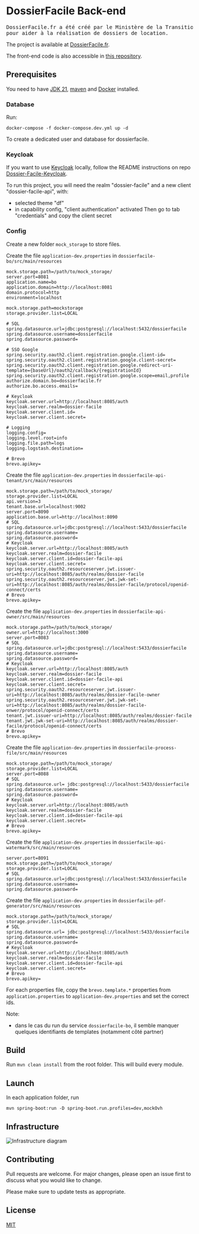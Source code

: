 # DossierFacile Back-end

<pre>
DossierFacile.fr a été créé par le Ministère de la Transition écologique
pour aider à la réalisation de dossiers de location.
</pre>

The project is available at [DossierFacile.fr](https://dossierfacile.fr).

The front-end code is also accessible in [this repository](https://github.com/MTES-MCT/Dossier-Facile-Frontend).

## Prerequisites

You need to have [JDK 21](https://openjdk.org/projects/jdk/21/), [maven](https://maven.apache.org/) and [Docker](https://docs.docker.com/engine/install/) installed.

### Database

Run:
```
docker-compose -f docker-compose.dev.yml up -d
```

To create a dedicated user and database for dossierfacile.

### Keycloak

If you want to use [Keycloak](https://www.keycloak.org/) locally, follow the README instructions on repo [Dossier-Facile-Keycloak](https://github.com/MTES-MCT/Dossier-Facile-Keycloak).

To run this project, you will need the realm "dossier-facile" and a new client "dossier-facile-api", with:
- selected theme "df"
- in capability config, "client authentication" activated
Then go to tab "credentials" and copy the client secret

### Config

Create a new folder `mock_storage` to store files.

Create the file `application-dev.properties` in `dossierfacile-bo/src/main/resources`

```properties
mock.storage.path=/path/to/mock_storage/
server.port=8081
application.name=bo
application.domain=http://localhost:8081
domain.protocol=http
environment=localhost

mock.storage.path=mockstorage
storage.provider.list=LOCAL

# SQL
spring.datasource.url=jdbc:postgresql://localhost:5432/dossierfacile
spring.datasource.username=dossierfacile
spring.datasource.password=

# SSO Google
spring.security.oauth2.client.registration.google.client-id=
spring.security.oauth2.client.registration.google.client-secret=
spring.security.oauth2.client.registration.google.redirect-uri-template={baseUrl}/oauth2/callback/{registrationId}
spring.security.oauth2.client.registration.google.scope=email,profile
authorize.domain.bo=dossierfacile.fr
authorize.bo.access.emails=

# Keycloak
keycloak.server.url=http://localhost:8085/auth
keycloak.server.realm=dossier-facile
keycloak.server.client.id=
keycloak.server.client.secret=

# Logging
logging.config=
logging.level.root=info
logging.file.path=logs
logging.logstash.destination=

# Brevo
brevo.apikey=
```

Create the file `application-dev.properties` in `dossierfacile-api-tenant/src/main/resources`

```properties
mock.storage.path=/path/to/mock_storage/
storage.provider.list=LOCAL
api.version=3
tenant.base.url=localhost:9002
server.port=8090
application.base.url=http://localhost:8090
# SQL
spring.datasource.url=jdbc:postgresql://localhost:5433/dossierfacile
spring.datasource.username=
spring.datasource.password=
# Keycloak
keycloak.server.url=http://localhost:8085/auth
keycloak.server.realm=dossier-facile
keycloak.server.client.id=dossier-facile-api
keycloak.server.client.secret=
spring.security.oauth2.resourceserver.jwt.issuer-uri=http://localhost:8085/auth/realms/dossier-facile
spring.security.oauth2.resourceserver.jwt.jwk-set-uri=http://localhost:8085/auth/realms/dossier-facile/protocol/openid-connect/certs
# Brevo
brevo.apikey=
```

Create the file `application-dev.properties` in `dossierfacile-api-owner/src/main/resources`

```properties
mock.storage.path=/path/to/mock_storage/
owner.url=http://localhost:3000
server.port=8083
# SQL
spring.datasource.url=jdbc:postgresql://localhost:5433/dossierfacile
spring.datasource.username=
spring.datasource.password=
# Keycloak
keycloak.server.url=http://localhost:8085/auth
keycloak.server.realm=dossier-facile
keycloak.server.client.id=dossier-facile-api
keycloak.server.client.secret=
spring.security.oauth2.resourceserver.jwt.issuer-uri=http://localhost:8085/auth/realms/dossier-facile-owner
spring.security.oauth2.resourceserver.jwt.jwk-set-uri=http://localhost:8085/auth/realms/dossier-facile-onwer/protocol/openid-connect/certs
tenant.jwt.issuer-uri=http://localhost:8085/auth/realms/dossier-facile
tenant.jwt.jwk-set-uri=http://localhost:8085/auth/realms/dossier-facile/protocol/openid-connect/certs
# Brevo
brevo.apikey=
```

Create the file `application-dev.properties` in `dossierfacile-process-file/src/main/resources`

```properties
mock.storage.path=/path/to/mock_storage/
storage.provider.list=LOCAL
server.port=8088
# SQL
spring.datasource.url= jdbc:postgresql://localhost:5433/dossierfacile
spring.datasource.username=
spring.datasource.password=
# Keycloak
keycloak.server.url=http://localhost:8085/auth
keycloak.server.realm=dossier-facile
keycloak.server.client.id=dossier-facile-api
keycloak.server.client.secret=
# Brevo
brevo.apikey=
```

Create the file `application-dev.properties` in `dossierfacile-api-watermark/src/main/resources`

```properties
server.port=8091
mock.storage.path=/path/to/mock_storage/
storage.provider.list=LOCAL
# SQL
spring.datasource.url=jdbc:postgresql://localhost:5433/dossierfacile
spring.datasource.username=
spring.datasource.password=
```

Create the file `application-dev.properties` in `dossierfacile-pdf-generator/src/main/resources`

```properties
mock.storage.path=/path/to/mock_storage/
storage.provider.list=LOCAL
# SQL
spring.datasource.url= jdbc:postgresql://localhost:5433/dossierfacile
spring.datasource.username=
spring.datasource.password=
# Keycloak
keycloak.server.url=http://localhost:8085/auth
keycloak.server.realm=dossier-facile
keycloak.server.client.id=dossier-facile-api
keycloak.server.client.secret=
# Brevo
brevo.apikey=
```

For each properties file, copy the `brevo.template.*` properties from `application.properties` to `application-dev.properties` and set the correct ids.

Note:
- dans le cas du run du service `dossierfacile-bo`, il semble manquer quelques identifiants de templates (notamment côté partner)

## Build

Run `mvn clean install` from the root folder. This will build every module.

## Launch

In each application folder, run

```
mvn spring-boot:run -D spring-boot.run.profiles=dev,mockOvh
```

## Infrastructure

![Infrastructure diagram](docs/infrastructure_diagram.jpg)

## Contributing

Pull requests are welcome. For major changes, please open an issue first to discuss what you would like to change.

Please make sure to update tests as appropriate.

## License

[MIT](https://choosealicense.com/licenses/mit/)
